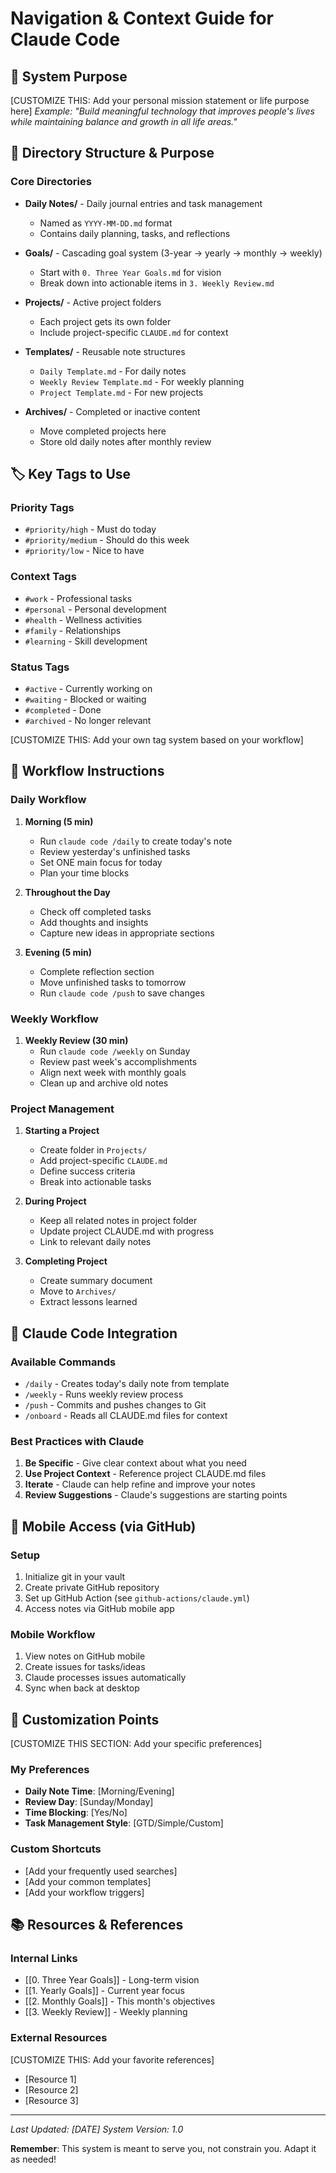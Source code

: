 # Navigation & Context Guide for Claude Code

## 🎯 System Purpose
[CUSTOMIZE THIS: Add your personal mission statement or life purpose here]
*Example: "Build meaningful technology that improves people's lives while maintaining balance and growth in all life areas."*

## 📁 Directory Structure & Purpose

### Core Directories
- **Daily Notes/** - Daily journal entries and task management
  - Named as `YYYY-MM-DD.md` format
  - Contains daily planning, tasks, and reflections
  
- **Goals/** - Cascading goal system (3-year → yearly → monthly → weekly)
  - Start with `0. Three Year Goals.md` for vision
  - Break down into actionable items in `3. Weekly Review.md`
  
- **Projects/** - Active project folders
  - Each project gets its own folder
  - Include project-specific `CLAUDE.md` for context
  
- **Templates/** - Reusable note structures
  - `Daily Template.md` - For daily notes
  - `Weekly Review Template.md` - For weekly planning
  - `Project Template.md` - For new projects
  
- **Archives/** - Completed or inactive content
  - Move completed projects here
  - Store old daily notes after monthly review

## 🏷️ Key Tags to Use

### Priority Tags
- `#priority/high` - Must do today
- `#priority/medium` - Should do this week  
- `#priority/low` - Nice to have

### Context Tags
- `#work` - Professional tasks
- `#personal` - Personal development
- `#health` - Wellness activities
- `#family` - Relationships
- `#learning` - Skill development

### Status Tags
- `#active` - Currently working on
- `#waiting` - Blocked or waiting
- `#completed` - Done
- `#archived` - No longer relevant

[CUSTOMIZE THIS: Add your own tag system based on your workflow]

## 🔄 Workflow Instructions

### Daily Workflow
1. **Morning (5 min)**
   - Run `claude code /daily` to create today's note
   - Review yesterday's unfinished tasks
   - Set ONE main focus for today
   - Plan your time blocks

2. **Throughout the Day**
   - Check off completed tasks
   - Add thoughts and insights
   - Capture new ideas in appropriate sections

3. **Evening (5 min)**
   - Complete reflection section
   - Move unfinished tasks to tomorrow
   - Run `claude code /push` to save changes

### Weekly Workflow
1. **Weekly Review (30 min)**
   - Run `claude code /weekly` on Sunday
   - Review past week's accomplishments
   - Align next week with monthly goals
   - Clean up and archive old notes

### Project Management
1. **Starting a Project**
   - Create folder in `Projects/`
   - Add project-specific `CLAUDE.md`
   - Define success criteria
   - Break into actionable tasks

2. **During Project**
   - Keep all related notes in project folder
   - Update project CLAUDE.md with progress
   - Link to relevant daily notes

3. **Completing Project**
   - Create summary document
   - Move to `Archives/`
   - Extract lessons learned

## 🤖 Claude Code Integration

### Available Commands
- `/daily` - Creates today's daily note from template
- `/weekly` - Runs weekly review process
- `/push` - Commits and pushes changes to Git
- `/onboard` - Reads all CLAUDE.md files for context

### Best Practices with Claude
1. **Be Specific** - Give clear context about what you need
2. **Use Project Context** - Reference project CLAUDE.md files
3. **Iterate** - Claude can help refine and improve your notes
4. **Review Suggestions** - Claude's suggestions are starting points

## 📱 Mobile Access (via GitHub)

### Setup
1. Initialize git in your vault
2. Create private GitHub repository
3. Set up GitHub Action (see `github-actions/claude.yml`)
4. Access notes via GitHub mobile app

### Mobile Workflow
1. View notes on GitHub mobile
2. Create issues for tasks/ideas
3. Claude processes issues automatically
4. Sync when back at desktop

## 🎨 Customization Points

[CUSTOMIZE THIS SECTION: Add your specific preferences]

### My Preferences
- **Daily Note Time**: [Morning/Evening]
- **Review Day**: [Sunday/Monday]
- **Time Blocking**: [Yes/No]
- **Task Management Style**: [GTD/Simple/Custom]

### Custom Shortcuts
- [Add your frequently used searches]
- [Add your common templates]
- [Add your workflow triggers]

## 📚 Resources & References

### Internal Links
- [[0. Three Year Goals]] - Long-term vision
- [[1. Yearly Goals]] - Current year focus
- [[2. Monthly Goals]] - This month's objectives
- [[3. Weekly Review]] - Weekly planning

### External Resources
[CUSTOMIZE THIS: Add your favorite references]
- [Resource 1]
- [Resource 2]
- [Resource 3]

---

*Last Updated: [DATE]*
*System Version: 1.0*

**Remember**: This system is meant to serve you, not constrain you. Adapt it as needed!